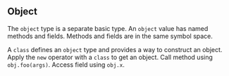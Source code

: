 ## Object

The `object` type is a separate basic type. An `object` value has named methods and fields. Methods and fields are in the same symbol space.

A `class` defines an `object` type and provides a way to construct an object. Apply the `new` operator with a `class` to get an object. Call method using `obj.foo(args)`. Access field using `obj.x`.